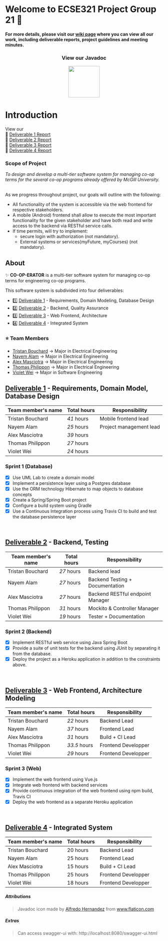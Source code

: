 # Welcome to ECSE321 Project Group 21 :dizzy:

#### For more details, please visit our [wiki page](https://github.com/nayemalam/McGillCoop/wiki) where you can view all our work, including deliverable reports, project guidelines and meeting minutes.

<h3 align="center">View our Javadoc</h3>
<p align="center"><a href="https://gh-page321.herokuapp.com/"><img src="https://image.flaticon.com/icons/svg/209/209913.svg" width="100"/></a></p>

# Introduction

View our <br/>
:star2: [Deliverable 1 Report](https://github.com/nayemalam/McGillCoop/wiki/Deliverable-1-Report) <br/> 
:star2: [Deliverable 2 Report](https://github.com/nayemalam/McGillCoop/wiki/Deliverable-2-Report) <br/>
:star2: [Deliverable 3 Report](https://github.com/nayemalam/McGillCoop/wiki/Deliverable-3-Report) <br/>
:star2: [Deliverable 4 Report](https://github.com/nayemalam/McGillCoop/wiki/Deliverable-4-Report) <br/>

### Scope of Project

<i>To design and develop a multi-tier software system for managing co-op terms for the several co-op programs already offered by McGill University.</i></b>

<br/>As we progress throughout project, our goals will outline with the following:  
- All functionality of the system is accessible via the web frontend for respective stakeholders.
- A mobile (Android) frontend shall allow to execute the most important functionality for the given stakeholder 
and have both read and write access to the backend via RESTful service calls.
- If time permits, will try to implement:
  - secure login with authorization (not mandatory).
  - External systems or services(myFuture, myCourses) (not mandatory).

## About

:sparkles: **CO-OP-ERATOR** is a multi-tier software system for managing co-op terms for engineering co-op programs.

This software system is subdivided into four deliverables:

- :one: [Deliverable 1](https://github.com/nayemalam/McGillCoop/wiki/Deliverable-1-Report) - Requirements, Domain Modeling, Database Design
- :two: [Deliverable 2](https://github.com/nayemalam/McGillCoop/wiki/Deliverable-2-Report) - Backend, Quality Assurance
- :three: [Deliverable 3](https://github.com/nayemalam/McGillCoop/wiki/Deliverable-3-Report) - Web Frontend, Architecture
- :four: [Deliverable 4](https://github.com/nayemalam/McGillCoop/wiki/Deliverable-4-Report) - Integrated System 

### :star: Team Members
- [Tristan Bouchard](https://github.com/tbutch)    &rarr; Major in Electrical Engineering
- [Nayem Alam](https://github.com/nayemalam)       &rarr; Major in Electrical Engineering
- [Alex Masciotra](https://github.com/amasciotra)  &rarr; Major in Electrical Engineering
- [Thomas Philippon](https://github.com/thomasp05) &rarr; Major in Electrical Engineering
- [Violet Wei](https://github.com/violetwei)       &rarr; Major in Software Engineering


## [Deliverable 1](https://github.com/nayemalam/McGillCoop/wiki/Deliverable-1-Report) - Requirements, Domain Model, Database Design

|Team member's name|Total hours   |Responsibility         |
|------------------|--------------|-----------------------|
|Tristan Bouchard  |  _41_ hours  |Mobile frontend lead   |
|Nayem Alam        |  _25_ hours  |Project management lead|
|Alex Masciotra    |  _39_ hours  |                       |
|Thomas Philippon  |  _27_ hours  |                       |
|Violet Wei        |  _24_ hours  |                       |

### Sprint 1 (Database)
- [x] Use UML Lab to create a domain model
- [x] Implement a persistence layer using a Postgres database
- [x] Use the ORM technology Hibernate to map objects to database concepts
- [x] Create a Spring/Spring Boot project
- [x] Configure a build system using Gradle
- [x] Use a Continuous Integration process using Travis CI to build and test the database persistence layer

<br/>

## [Deliverable 2](https://github.com/nayemalam/McGillCoop/wiki/Deliverable-2-Report) - Backend, Testing

|Team member's name|Total hours   |Responsibility         |
|------------------|--------------|-----------------------|
|Tristan Bouchard  |  _27_ hours  |Backend lead  |
|Nayem Alam        |  _27_ hours  |Backend Testing + Documentation |
|Alex Masciotra    |  _27_ hours  |Backend RESTful endpoint Manager|
|Thomas Philippon  |  _31_ hours  |Mockito & Controller Manager|
|Violet Wei        |  _19_ hours  |Tester + Documentation |

### Sprint 2 (Backend)
- [x] Implement RESTful web service using Java Spring Boot
- [x] Provide a suite of unit tests for the backend using JUnit by separating it from the database.
- [x] Deploy the project as a Heroku application in addition to the constraints above.

<br/>

## [Deliverable 3](https://github.com/nayemalam/McGillCoop/wiki/Deliverable-3-Report) - Web Frontend, Architecture Modeling

|Team member's name|Total hours   |Responsibility           |
|------------------|--------------|-------------------------|
|Tristan Bouchard  |  _22_ hours   |     Backend Lead        |
|Nayem Alam        |  _37_ hours   |     Frontend Lead       |
|Alex Masciotra    |  _31_ hours   |    Build + CI Lead      |
|Thomas Philippon  |  _33.5_ hours   |   Frontend Developper   |
|Violet Wei        |  _29_ hours   |   Frontend Developper   |

### Sprint 3 (Web)
- [x] Implement the web frontend using Vue.js
- [x] Integrate web frontend with backend services
- [x] Provide continuous integration of the web frontend using npm build, Travis CI
- [x] Deploy the web frontend as a separate Heroku application

<br/>

## [Deliverable 4](https://github.com/nayemalam/McGillCoop/wiki/Deliverable-4-Report) - Integrated System

|Team member's name|Total hours   |Responsibility           |
|------------------|--------------|-------------------------|
|Tristan Bouchard  |  20 hours    |     Backend Lead        |
|Nayem Alam        |  25 hours    |     Frontend Lead       |
|Alex Masciotra    |  15 hours    |    Build + CI Lead      |
|Thomas Philippon  |  25 hours    |   Frontend Developper   |
|Violet Wei        |  18 hours    |   Frontend Developper   |



##### Attributions
> Javadoc icon made by [Alfredo Hernandez](https://www.flaticon.com/authors/alfredo-hernandez) from www.flaticon.com 

##### Extras
> Can access swagger-ui with: http://localhost:8080/swagger-ui.html
